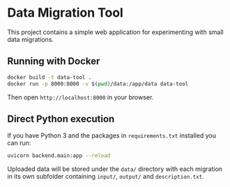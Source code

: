 # Data Migration Tool

This project contains a simple web application for experimenting with small data migrations.

## Running with Docker

```bash
docker build -t data-tool .
docker run -p 8000:8000 -v $(pwd)/data:/app/data data-tool
```

Then open `http://localhost:8000` in your browser.

## Direct Python execution

If you have Python 3 and the packages in `requirements.txt` installed you can run:

```bash
uvicorn backend.main:app --reload
```

Uploaded data will be stored under the `data/` directory with each migration in its own subfolder containing `input/`, `output/` and `description.txt`.
